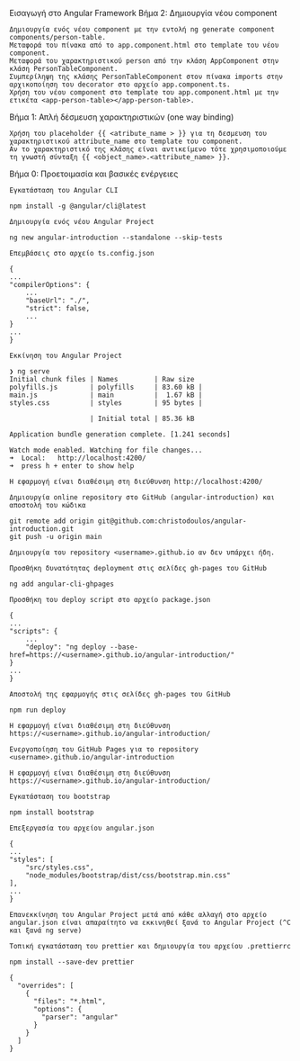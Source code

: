 Εισαγωγή στο Angular Framework
Βήμα 2: Δημιουργία νέου component

    Δημιουργία ενός νέου component με την εντολή ng generate component components/person-table.
    Μεταφορά του πίνακα από το app.component.html στο template του νέου component.
    Μεταφορά του χαρακτηριστικού person από την κλάση AppComponent στην κλάση PersonTableComponent.
    Συμπερίληψη της κλάσης PersonTableComponent στον πίνακα imports στην αρχικοποίηση του decorator στο αρχείο app.component.ts.
    Χρήση του νέου component στο template του app.component.html με την ετικέτα <app-person-table></app-person-table>.

Βήμα 1: Απλή δέσμευση χαρακτηριστικών (one way binding)

    Χρήση του placeholder {{ <atribute_name > }} για τη δεσμευση του χαρακτηριστικού attribute_name στο template του component.
    Αν το χαρακτηριστικό της κλάσης είναι αντικείμενο τότε χρησιμοποιούμε τη γνωστή σύνταξη {{ <object_name>.<attribute_name> }}.

Βήμα 0: Προετοιμασία και βασικές ενέργειες

    Εγκατάσταση του Angular CLI

    npm install -g @angular/cli@latest

    Δημιουργία ενός νέου Angular Project

    ng new angular-introduction --standalone --skip-tests

    Επεμβάσεις στο αρχείο ts.config.json

    {
    ...
    "compilerOptions": {
        ...
        "baseUrl": "./",
        "strict": false,
        ...
    }
    ...
    }

    Εκκίνηση του Angular Project

    ❯ ng serve
    Initial chunk files | Names         | Raw size
    polyfills.js        | polyfills     | 83.60 kB |
    main.js             | main          |  1.67 kB |
    styles.css          | styles        | 95 bytes |

                        | Initial total | 85.36 kB

    Application bundle generation complete. [1.241 seconds]

    Watch mode enabled. Watching for file changes...
    ➜  Local:   http://localhost:4200/
    ➜  press h + enter to show help

    Η εφαρμογή είναι διαθέσιμη στη διεύθυνση http://localhost:4200/

    Δημιουργία online repository στο GitHub (angular-introduction) και αποστολή του κώδικα

    git remote add origin git@github.com:christodoulos/angular-introduction.git
    git push -u origin main

    Δημιουργία του repository <username>.github.io αν δεν υπάρχει ήδη.

    Προσθήκη δυνατότητας deployment στις σελίδες gh-pages του GitHub

    ng add angular-cli-ghpages

    Προσθήκη του deploy script στο αρχείο package.json

    {
    ...
    "scripts": {
        ...
        "deploy": "ng deploy --base-href=https://<username>.github.io/angular-introduction/"
    }
    ...
    }

    Αποστολή της εφαρμογής στις σελίδες gh-pages του GitHub

    npm run deploy

    Η εφαρμογή είναι διαθέσιμη στη διεύθυνση https://<username>.github.io/angular-introduction/

    Ενεργοποίηση του GitHub Pages για το repository <username>.github.io/angular-introduction

    Η εφαρμογή είναι διαθέσιμη στη διεύθυνση https://<username>.github.io/angular-introduction/

    Εγκατάσταση του bootstrap

    npm install bootstrap

    Επεξεργασία του αρχείου angular.json

    {
    ...
    "styles": [
        "src/styles.css",
        "node_modules/bootstrap/dist/css/bootstrap.min.css"
    ],
    ...
    }

    Επανεκκίνηση του Angular Project μετά από κάθε αλλαγή στο αρχείο angular.json είναι απαραίτητο να εκκινηθεί ξανά το Angular Project (^C και ξανά ng serve)

    Τοπική εγκατάσταση του prettier και δημιουργία του αρχείου .prettierrc

    npm install --save-dev prettier

    {
      "overrides": [
        {
          "files": "*.html",
          "options": {
            "parser": "angular"
          }
        }
      ]
    }

